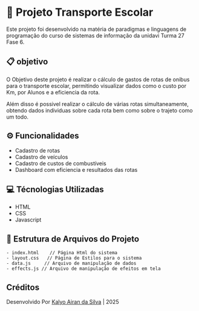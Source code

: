 
# 🚌 Projeto Transporte Escolar

Este projeto foi desenvolvido na matéria de paradigmas e linguagens de programação do curso de sistemas de informação da unidavi Turma 27 Fase 6.

## 📋 objetivo

O Objetivo deste projeto é realizar o cálculo de gastos de rotas de onibus para o transporte escolar, permitindo visualizar dados como o custo por Km, por Alunos e a eficiencia da rota.

Além disso é possivel realizar o cálculo de várias rotas simultaneamente, obtendo dados individuas sobre cada rota bem como sobre o trajeto como um todo.

## ⚙️ Funcionalidades

 - Cadastro de rotas 
 - Cadastro de veículos
 - Cadastro de custos de combustíveis
 - Dashboard com eficiencia e resultados das rotas 

## 💻 Técnologias Utilizadas

 - HTML
 - CSS
 - Javascript

## 📁 Estrutura de Arquivos do Projeto

```
- index.html    // Página Html do sistema
- layout.css   // Página de Estilos para o sistema 
- data.js     // Arquivo de manipulação de dados
- effects.js // Arquivo de manipulação de efeitos em tela
```

## Créditos

Desenvolvido Por [Kalyo Airan da Silva](https://github.com/kalyo-silva) | 2025